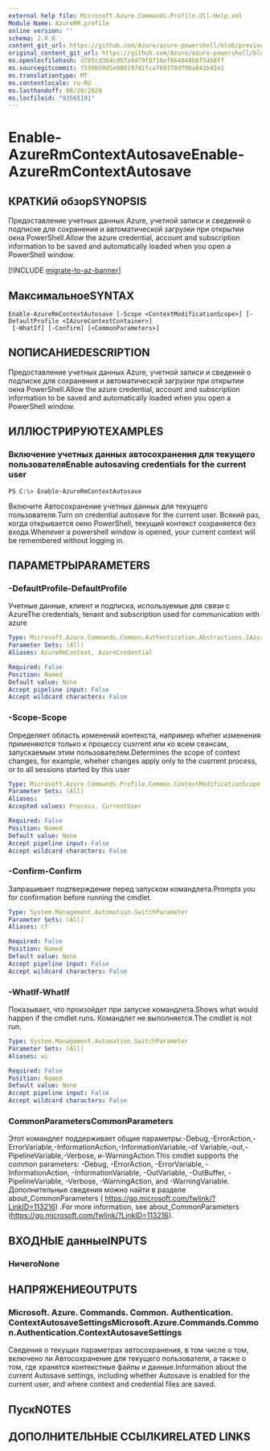 ```yaml
---
external help file: Microsoft.Azure.Commands.Profile.dll-Help.xml
Module Name: AzureRM.profile
online version: ''
schema: 2.0.0
content_git_url: https://github.com/Azure/azure-powershell/blob/preview/src/ResourceManager/Profile/Commands.Profile/help/Enable-AzureRmContextAutosave.md
original_content_git_url: https://github.com/Azure/azure-powershell/blob/preview/src/ResourceManager/Profile/Commands.Profile/help/Enable-AzureRmContextAutosave.md
ms.openlocfilehash: d785cd364cd67a9d79f8710ef664048b8f54b8ff
ms.sourcegitcommit: f599b50d5e980197d1fca769378df90a842b42a1
ms.translationtype: MT
ms.contentlocale: ru-RU
ms.lasthandoff: 08/20/2020
ms.locfileid: "93565191"
---
```

# <span data-ttu-id="46dd5-101">Enable-AzureRmContextAutosave</span><span class="sxs-lookup"><span data-stu-id="46dd5-101">Enable-AzureRmContextAutosave</span></span>

## <span data-ttu-id="46dd5-102">КРАТКИй обзор</span><span class="sxs-lookup"><span data-stu-id="46dd5-102">SYNOPSIS</span></span>
<span data-ttu-id="46dd5-103">Предоставление учетных данных Azure, учетной записи и сведений о подписке для сохранения и автоматической загрузки при открытии окна PowerShell.</span><span class="sxs-lookup"><span data-stu-id="46dd5-103">Allow the azure credential, account and subscription information to be saved and automatically loaded when you open a PowerShell window.</span></span> 

[!INCLUDE [migrate-to-az-banner](../../includes/migrate-to-az-banner.md)]

## <span data-ttu-id="46dd5-104">Максимальное</span><span class="sxs-lookup"><span data-stu-id="46dd5-104">SYNTAX</span></span>

```
Enable-AzureRmContextAutosave [-Scope <ContextModificationScope>] [-DefaultProfile <IAzureContextContainer>]
 [-WhatIf] [-Confirm] [<CommonParameters>]
```

## <span data-ttu-id="46dd5-105">NОПИСАНИЕ</span><span class="sxs-lookup"><span data-stu-id="46dd5-105">DESCRIPTION</span></span>
<span data-ttu-id="46dd5-106">Предоставление учетных данных Azure, учетной записи и сведений о подписке для сохранения и автоматической загрузки при открытии окна PowerShell.</span><span class="sxs-lookup"><span data-stu-id="46dd5-106">Allow the azure credential, account and subscription information to be saved and automatically loaded when you open a PowerShell window.</span></span> 

## <span data-ttu-id="46dd5-107">ИЛЛЮСТРИРУЮТ</span><span class="sxs-lookup"><span data-stu-id="46dd5-107">EXAMPLES</span></span>

### <span data-ttu-id="46dd5-108">Включение учетных данных автосохранения для текущего пользователя</span><span class="sxs-lookup"><span data-stu-id="46dd5-108">Enable autosaving credentials for the current user</span></span>
```
PS C:\> Enable-AzureRmContextAutosave
```

<span data-ttu-id="46dd5-109">Включите Автосохранение учетных данных для текущего пользователя.</span><span class="sxs-lookup"><span data-stu-id="46dd5-109">Turn on credential autosave for the current user.</span></span>  <span data-ttu-id="46dd5-110">Всякий раз, когда открывается окно PowerShell, текущий контекст сохраняется без входа.</span><span class="sxs-lookup"><span data-stu-id="46dd5-110">Whenever a powershell window is opened, your current context will be remembered without logging in.</span></span>

## <span data-ttu-id="46dd5-111">ПАРАМЕТРЫ</span><span class="sxs-lookup"><span data-stu-id="46dd5-111">PARAMETERS</span></span>

### <span data-ttu-id="46dd5-112">-DefaultProfile</span><span class="sxs-lookup"><span data-stu-id="46dd5-112">-DefaultProfile</span></span>
<span data-ttu-id="46dd5-113">Учетные данные, клиент и подписка, используемые для связи с Azure</span><span class="sxs-lookup"><span data-stu-id="46dd5-113">The credentials, tenant and subscription used for communication with azure</span></span>

```yaml
Type: Microsoft.Azure.Commands.Common.Authentication.Abstractions.IAzureContextContainer
Parameter Sets: (All)
Aliases: AzureRmContext, AzureCredential

Required: False
Position: Named
Default value: None
Accept pipeline input: False
Accept wildcard characters: False
```

### <span data-ttu-id="46dd5-114">-Scope</span><span class="sxs-lookup"><span data-stu-id="46dd5-114">-Scope</span></span>
<span data-ttu-id="46dd5-115">Определяет область изменений контекста, например wheher изменения применяются только к процессу cusrrent или ко всем сеансам, запускаемым этим пользователем.</span><span class="sxs-lookup"><span data-stu-id="46dd5-115">Determines the scope of context changes, for example, wheher changes apply only to the cusrrent process, or to all sessions started by this user</span></span>

```yaml
Type: Microsoft.Azure.Commands.Profile.Common.ContextModificationScope
Parameter Sets: (All)
Aliases: 
Accepted values: Process, CurrentUser

Required: False
Position: Named
Default value: None
Accept pipeline input: False
Accept wildcard characters: False
```

### <span data-ttu-id="46dd5-116">-Confirm</span><span class="sxs-lookup"><span data-stu-id="46dd5-116">-Confirm</span></span>
<span data-ttu-id="46dd5-117">Запрашивает подтверждение перед запуском командлета.</span><span class="sxs-lookup"><span data-stu-id="46dd5-117">Prompts you for confirmation before running the cmdlet.</span></span>

```yaml
Type: System.Management.Automation.SwitchParameter
Parameter Sets: (All)
Aliases: cf

Required: False
Position: Named
Default value: None
Accept pipeline input: False
Accept wildcard characters: False
```

### <span data-ttu-id="46dd5-118">-WhatIf</span><span class="sxs-lookup"><span data-stu-id="46dd5-118">-WhatIf</span></span>
<span data-ttu-id="46dd5-119">Показывает, что произойдет при запуске командлета.</span><span class="sxs-lookup"><span data-stu-id="46dd5-119">Shows what would happen if the cmdlet runs.</span></span>
<span data-ttu-id="46dd5-120">Командлет не выполняется.</span><span class="sxs-lookup"><span data-stu-id="46dd5-120">The cmdlet is not run.</span></span>

```yaml
Type: System.Management.Automation.SwitchParameter
Parameter Sets: (All)
Aliases: wi

Required: False
Position: Named
Default value: None
Accept pipeline input: False
Accept wildcard characters: False
```

### <span data-ttu-id="46dd5-121">CommonParameters</span><span class="sxs-lookup"><span data-stu-id="46dd5-121">CommonParameters</span></span>
<span data-ttu-id="46dd5-122">Этот командлет поддерживает общие параметры:-Debug,-ErrorAction,-ErrorVariable,-InformationAction,-InformationVariable,-of Variable,-out,-PipelineVariable,-Verbose, и-WarningAction.</span><span class="sxs-lookup"><span data-stu-id="46dd5-122">This cmdlet supports the common parameters: -Debug, -ErrorAction, -ErrorVariable, -InformationAction, -InformationVariable, -OutVariable, -OutBuffer, -PipelineVariable, -Verbose, -WarningAction, and -WarningVariable.</span></span> <span data-ttu-id="46dd5-123">Дополнительные сведения можно найти в разделе about_CommonParameters ( https://go.microsoft.com/fwlink/?LinkID=113216) .</span><span class="sxs-lookup"><span data-stu-id="46dd5-123">For more information, see about_CommonParameters (https://go.microsoft.com/fwlink/?LinkID=113216).</span></span>

## <span data-ttu-id="46dd5-124">ВХОДНЫЕ данные</span><span class="sxs-lookup"><span data-stu-id="46dd5-124">INPUTS</span></span>

### <span data-ttu-id="46dd5-125">Ничего</span><span class="sxs-lookup"><span data-stu-id="46dd5-125">None</span></span>

## <span data-ttu-id="46dd5-126">НАПРЯЖЕНИЕ</span><span class="sxs-lookup"><span data-stu-id="46dd5-126">OUTPUTS</span></span>

### <span data-ttu-id="46dd5-127">Microsoft. Azure. Commands. Common. Authentication. ContextAutosaveSettings</span><span class="sxs-lookup"><span data-stu-id="46dd5-127">Microsoft.Azure.Commands.Common.Authentication.ContextAutosaveSettings</span></span>
<span data-ttu-id="46dd5-128">Сведения о текущих параметрах автосохранения, в том числе о том, включено ли Автосохранение для текущего пользователя, а также о том, где хранятся контекстные файлы и данные.</span><span class="sxs-lookup"><span data-stu-id="46dd5-128">Information about the current Autosave settings, including whether Autosave is enabled for the current user, and where context and credential files are saved.</span></span>

## <span data-ttu-id="46dd5-129">Пуск</span><span class="sxs-lookup"><span data-stu-id="46dd5-129">NOTES</span></span>

## <span data-ttu-id="46dd5-130">ДОПОЛНИТЕЛЬНЫЕ ССЫЛКИ</span><span class="sxs-lookup"><span data-stu-id="46dd5-130">RELATED LINKS</span></span>

